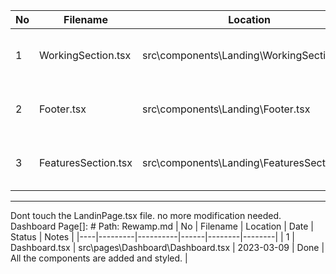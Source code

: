 | No | Filename | Location | Date | Status | Notes |
|----|---------|----------|------|--------|--------|
| 1  | WorkingSection.tsx | src\components\Landing\WorkingSection.tsx | 2023-03-09 | Done | All the components are added and styled. |
| 2  | Footer.tsx | src\components\Landing\Footer.tsx | 2023-03-09 | Done | All the components are added and styled. |
| 3  | FeaturesSection.tsx | src\components\Landing\FeaturesSection.tsx | 2023-03-09 | Done | All the components are added and styled. |
---
Dont touch the LandinPage.tsx file. no more modification needed.
Dashboard Page[]: # Path: Rewamp.md
| No | Filename | Location | Date | Status | Notes |
|----|---------|----------|------|--------|--------|
| 1  | Dashboard.tsx | src\pages\Dashboard\Dashboard.tsx | 2023-03-09 | Done | All the components are added and styled. |